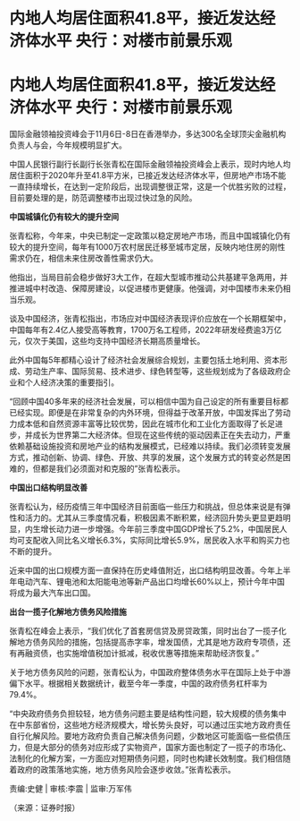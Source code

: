 # 内地人均居住面积41.8平，接近发达经济体水平 央行：对楼市前景乐观

# 内地人均居住面积41.8平，接近发达经济体水平 央行：对楼市前景乐观

国际金融领袖投资峰会于11月6日-8日在香港举办，多达300名全球顶尖金融机构负责人与会，今年规模明显扩大。

中国人民银行副行长副行长张青松在国际金融领袖投资峰会上表示，现时内地人均居住面积于2020年升至41.8平方米，已接近发达经济体水平，但房地产市场不能一直持续增长，在达到一定阶段后，出现调整很正常，这是一个优胜劣败的过程，目前要处理的是，防范调整楼市出现过快过急的风险。

**中国城镇化仍有较大的提升空间**

张青松称，今年来，中央已制定一定政策以稳定房地产市场，而且中国城镇化仍有较大的提升空间，每年有1000万农村居民迁移至城市定居，反映内地住房的刚性需求仍在，相信未来住房改善性需求仍大。

他指出，当局目前会稳步做好3大工作，在超大型城市推动公共基建平急两用，并推进城中村改造、保障房建设，以促进楼市更健康。他强调，对中国楼市未来仍相当乐观。

谈及中国经济，张青松指出，市场应对中国经济表现评价应放在一个长期框架中，中国每年有2.4亿人接受高等教育，1700万名工程师，2022年研发经费逾3万亿元，仅次于美国，这些均支持中国经济长期高质量增长。

此外中国每5年都精心设计了经济社会发展综合规划，主要包括土地利用、资本形成、劳动生产率、国际贸易、技术进步、绿色转型等，这些规划成为了各级政府企业和个人经济决策的重要指引。

“回顾中国40多年来的经济社会发展，可以相信中国为自己设定的所有重要目标都已经实现。即便是在非常复杂的内外环境，但得益于改革开放，中国发挥出了劳动力成本低和自然资源丰富等比较优势，因此在城市化和工业化方面取得了长足进步，并成长为世界第二大经济体。但现在这些传统的驱动因素正在失去动力，严重依赖基础设施投资和房地产业的结构发展模式，已经难以持续。我们必须转变发展方式，推动创新、协调、绿色、开放、共享的发展，这个发展方式的转变必然是困难的，但都是我们必须面对和克服的”张青松表示。

**中国出口结构明显改善**

张青松认为，经历疫情三年中国经济目前面临一些压力和挑战，但总体来说是有弹性和活力的。尤其从三季度情况看，积极因素不断积累，经济回升势头更显更趋明显，内生增长动力进一步增强。今年前三季度中国GDP增长了5.2%，中国居民人均可支配收入同比名义增长6.3%，实际同比增长5.9%，居民收入水平和购买力也不断的提升。

近来中国的出口规模方面一直保持在历史峰值附近，出口结构明显改善。今年上半年电动汽车、锂电池和太阳能电池等新产品出口均增长60%以上，预计今年中国将成为最大汽车出口国。

**出台一揽子化解地方债务风险措施**

张青松在峰会上表示，“我们优化了首套房信贷及房贷政策，同时出台了一揽子化解地方债务风险的措施，包括提高赤字率，增发国债，尤其是地方政府专项债，还有再融资债，也实施增值税加计抵减，税收优惠等措施来帮助经济恢复。”

关于地方债务风险的问题，张青松认为，中国政府整体债务水平在国际上处于中游偏下水平。根据相关数据统计，截至今年一季度，中国的政府债务杠杆率为79.4%。

“中央政府债务负担较轻，地方债务问题主要是结构性问题，较大规模的债务集中在中东部省份，这些地方经济规模大，增长势头良好，可以通过压实地方政府责任自行化解风险。要地方政府负责自己解决债务问题，少数地区可能面临一些偿债压力，但是大部分的债务对应形成了实物资产，国家方面也制定了一揽子的市场化、法制化的化解方案，一方面应对短期债务问题，同时也构建长效制度。我们相信随着政府的政策落地实施，地方债务风险会逐步收敛。”张青松表示。

责编:史健 | 审核:李震 | 监审:万军伟

（来源：证券时报）

